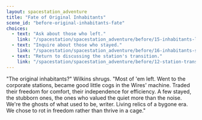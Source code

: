 ```yaml
---
layout: spacestation_adventure
title: "Fate of Original Inhabitants"
scene_id: "before-original-inhabitants-fate"
choices:
  - text: "Ask about those who left."
    link: "/spacestation/spacestation_adventure/before/15-inhabitants-left/"
  - text: "Inquire about those who stayed."
    link: "/spacestation/spacestation_adventure/before/16-inhabitants-stayed/"
  - text: "Return to discussing the station's transition."
    link: "/spacestation/spacestation_adventure/before/12-station-transition/"
---
```


"The original inhabitants?" Wilkins shrugs. "Most of 'em left. Went to the corporate stations, became good little cogs in the Wires' machine. Traded their freedom for comfort, their independence for efficiency. A few stayed, the stubborn ones, the ones who valued the quiet more than the noise. We're the ghosts of what used to be, writer. Living relics of a bygone era. We chose to rot in freedom rather than thrive in a cage."
